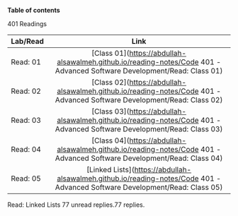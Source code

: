 **Table of contents**

401 Readings

| Lab/Read |                                                            Link                                                             |
| -------- | :-------------------------------------------------------------------------------------------------------------------------: |
| Read: 01 |   [Class 01](https://abdullah-alsawalmeh.github.io/reading-notes/Code 401 - Advanced Software Development/Read: Class 01)   |
| Read: 02 |   [Class 02](https://abdullah-alsawalmeh.github.io/reading-notes/Code 401 - Advanced Software Development/Read: Class 02)   |
| Read: 03 |   [Class 03](https://abdullah-alsawalmeh.github.io/reading-notes/Code 401 - Advanced Software Development/Read: Class 03)   |
| Read: 04 |   [Class 04](https://abdullah-alsawalmeh.github.io/reading-notes/Code 401 - Advanced Software Development/Read: Class 04)   |
| Read: 05 | [Linked Lists](https://abdullah-alsawalmeh.github.io/reading-notes/Code 401 - Advanced Software Development/Read: Class 05) |

Read: Linked Lists
77 unread replies.77 replies.
